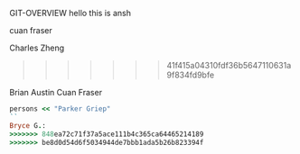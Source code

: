

GIT-OVERVIEW
hello this is ansh

cuan fraser

Charles Zheng
>>>>>>> 41f415a04310fdf36b5647110631a9f834fd9bfe

Brian Austin
Cuan Fraser

```ruby
persons << "Parker Griep"
``
Bryce G.:
>>>>>>> 848ea72c71f37a5ace111b4c365ca64465214189
>>>>>>> be8d0d54d6f5034944de7bbb1ada5b26b823394f
